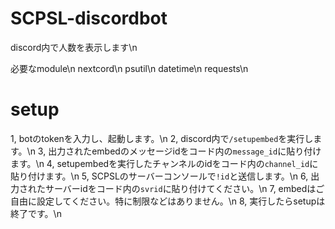 # SCPSL-discordbot
discord内で人数を表示します\n

必要なmodule\n
nextcord\n
psutil\n
datetime\n
requests\n

# setup
1, botのtokenを入力し、起動します。\n
2, discord内で`/setupembed`を実行します。\n
3, 出力されたembedのメッセージidをコード内の`message_id`に貼り付けます。\n
4, setupembedを実行したチャンネルのidをコード内の`channel_id`に貼り付けます。\n
5, SCPSLのサーバーコンソールで`!id`と送信します。\n
6, 出力されたサーバーidをコード内の`svrid`に貼り付けてください。\n
7, embedはご自由に設定してください。特に制限などはありません。\n
8, 実行したらsetupは終了です。\n
